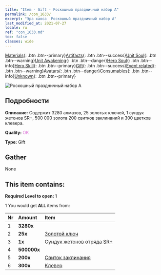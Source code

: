 ```yaml
---
title: "Item - Gift - Роскошный праздничный набор A"
permalink: /con_1633/
excerpt: "Эра хаоса  Роскошный праздничный набор A"
last_modified_at: 2021-07-27
locale: ru
ref: "con_1633.md"
toc: false
classes: wide
---
```

 [Materials](/ItemsRU/){: .btn .btn--primary}[Artifacts](/ItemsRU/Artifacts/){: .btn .btn--success}[Unit Soul](/ItemsRU/UnitSoul/){: .btn .btn--warning}[Unit Awakening](/ItemsRU/UnitAwakening/){: .btn .btn--danger}[Hero Soul](/ItemsRU/HeroSoul/){: .btn .btn--info}[Hero Skill](/ItemsRU/HeroSkill/){: .btn .btn--primary}[Gift](/ItemsRU/Gift/){: .btn .btn--success}[Event related](/ItemsRU/Events/){: .btn .btn--warning}[Avatars](/ItemsRU/Avatars/){: .btn .btn--danger}[Consumables](/ItemsRU/Consumables/){: .btn .btn--info}[Unknown](/ItemsRU/Unknown/){: .btn .btn--primary}

 ![Роскошный праздничный набор A](/images/t/i_907249.png)

## Подробности
 **Описание:** Содержит 3280 алмазов, 25 золотых ключей, 1 сундук жетонов SR+, 500 000 золота 200 свитков заклинаний и 300 цветков клевера.

 **Quality:** <span style="color: #DA70D6">OK</span>

 **Type:** Gift

## Gather

  None

## This item contains:

 **Required Level to open:** 1

 1 You would get **ALL** items  from:

  | Nr | Amount |     Item    |
  |:---|:-------|:------------|
  | 1 |  **3280x** | <i class="fas fa-gem"/> |  | 
  | 2 |  **25x** | [Золотой ключ](/ItemsRU/con_783/) |  | 
  | 3 |  **1x** | [Сундук жетонов отряда SR+](/ItemsRU/con_1598/) |  | 
  | 4 |  **500000x** | <i class="fas fa-coins"/> |  | 
  | 5 |  **200x** | [Свиток заклинания](/ItemsRU/con_694/) |  | 
  | 6 |  **300x** | [Клевер](/ItemsRU/con_537/) |  | 
